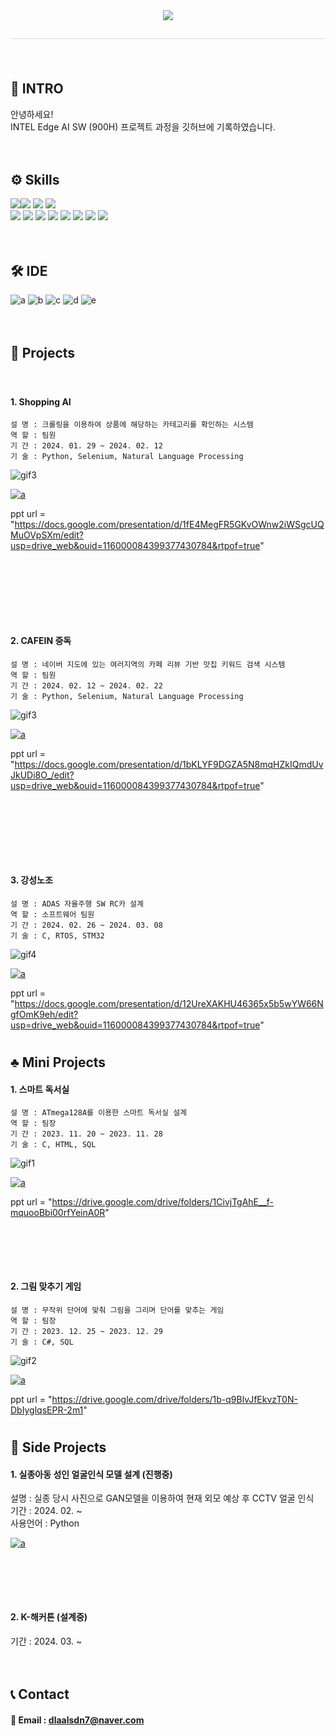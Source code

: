 <div align="center"> 
    <img src="https://capsule-render.vercel.app/api?type=waving&color=gradient&height=180&text=Hello%20MW's%20git&animation=scaleIn&fontColor=ffffff&fontSize=60" />
    </div>
    <div align= "center"> 
    <h2 style="border-bottom: 1px solid #d8dee4; color: #282d33;">  </h2>  
    <div style="font-weight: 700; font-size: 15px; text-align: center; color: #282d33;">  </div> 
    </div>
    <div align= "center">
    </div>


　
## 🙏 INTRO
안녕하세요!  
INTEL Edge AI SW (900H) 프로젝트 과정을 깃허브에 기록하였습니다.  


　
## ⚙ Skills  
<img src ="https://img.shields.io/badge/C-00599C?style=for-the-badge&logo=c&logoColor=white"><img src ="https://img.shields.io/badge/Python-14354C?style=for-the-badge&logo=python&logoColor=white">
<img src ="https://img.shields.io/badge/MySQL-00000F?style=for-the-badge&logo=mysql&logoColor=white">
<img src ="https://img.shields.io/badge/Raspberry%20Pi-A22846?style=for-the-badge&logo=Raspberry%20Pi&logoColor=white">  
<img src ="https://img.shields.io/badge/STM32-03234B?style=for-the-badge&logo=stmicroelectronics&logoColor=white">
<img src ="https://img.shields.io/badge/Tensorflow-FF6F00?style=for-the-badge&logo=tensorflow&logoColor=white">
<img src="https://img.shields.io/badge/C++-00599C?style=for-the-badge&logo=C%2B%2B&logoColor=white">
<img src="https://img.shields.io/badge/Django-092E20?style=for-the-badge&logo=Django&logoColor=white">
<img src="https://img.shields.io/badge/CSS3-1572B6?style=for-the-badge&logo=CSS3&logoColor=white">
<img src="https://img.shields.io/badge/HTML5-E34F26?style=for-the-badge&logo=HTML5&logoColor=white">
<img src="https://img.shields.io/badge/Java-007396?style=for-the-badge&logo=Java&logoColor=white">
<img src="https://img.shields.io/badge/Oracle-F80000?style=for-the-badge&logo=Oracle&logoColor=white">


　
## 🛠 IDE  
![a](https://img.shields.io/badge/Colab-F9AB00?style=for-the-badge&logo=googlecolab&color=525252) ![b](https://img.shields.io/badge/PyCharm-000000.svg?&style=for-the-badge&logo=PyCharm&logoColor=white) ![c](https://img.shields.io/badge/Visual_Studio-5C2D91?style=for-the-badge&logo=visual%20studio&logoColor=white) ![d](https://img.shields.io/badge/Visual_Studio_Code-0078D4?style=for-the-badge&logo=visual%20studio%20code&logoColor=white) ![e](https://img.shields.io/badge/Arduino_IDE-00979D?style=for-the-badge&logo=arduino&logoColor=white)

　 
## 💼 Projects
  　  

 #### 1. Shopping AI
 ```
 설 명 : 크롤링을 이용하여 상품에 해당하는 카테고리를 확인하는 시스템   
 역 할 : 팀원　　　　　　　　　　　　　　　　　　　　　　　　　　　   
 기 간 : 2024. 01. 29 ~ 2024. 02. 12　　　　　　　　　　　　　　　  
 기 술 : Python, Selenium, Natural Language Processing　　　　　　
 ```
      

  
 ![gif3](img/omakase.gif)   


 <a href="https://github.com/lmw7060/shopping_category_classification">![a](https://img.shields.io/badge/GO%20Repositorie-100000?style=for-the-badge&logo=github&logoColor=white)</a>
 
ppt url = "https://docs.google.com/presentation/d/1fE4MegFR5GKvOWnw2iWSgcUQMuOVpSXm/edit?usp=drive_web&ouid=116000084399377430784&rtpof=true"

　

# 　  




 #### 2. CAFEIN 중독
 ```
 설 명 : 네이버 지도에 있는 여러지역의 카페 리뷰 기반 맛집 키워드 검색 시스템   
 역 할 : 팀원　　　　　　　　　　　　　　　　　　　　　　　　　　　   
 기 간 : 2024. 02. 12 ~ 2024. 02. 22　　　　　　　　　　　　　　　  
 기 술 : Python, Selenium, Natural Language Processing　　　　　　
 ```
      

  
 ![gif3](img/omakase.gif)   


 <a href="https://github.com/lmw7060/cafe_recom">![a](https://img.shields.io/badge/GO%20Repositorie-100000?style=for-the-badge&logo=github&logoColor=white)</a>
 
ppt url = "https://docs.google.com/presentation/d/1bKLYF9DGZA5N8mqHZkIQmdUvJkUDi8O_/edit?usp=drive_web&ouid=116000084399377430784&rtpof=true"

　

# 　  

 #### 3. 강성노조
 ```
 설 명 : ADAS 자율주행 SW RC카 설계　  
 역 할 : 소프트웨어 팀원　　　　　　　   
 기 간 : 2024. 02. 26 ~ 2024. 03. 08  
 기 술 : C, RTOS, STM32　
 ```
      

  
 ![gif4](img/gangsung.gif)   


 <a href="https://github.com/lmw7060/-autonomous-driving/">![a](https://img.shields.io/badge/GO%20Repositorie-100000?style=for-the-badge&logo=github&logoColor=white)</a>
 
ppt url = "https://docs.google.com/presentation/d/12UreXAKHU46365x5b5wYW66NgfOmK9eh/edit?usp=drive_web&ouid=116000084399377430784&rtpof=true"


#




## ♣️ Mini Projects



#### 1. 스마트 독서실
 ```
 설 명 : ATmega128A를 이용한 스마트 독서실 설계  
 역 할 : 팀장　　　　　　　　　　　　　　　  
 기 간 : 2023. 11. 20 ~ 2023. 11. 28　　  
 기 술 : C, HTML, SQL　　　　　　　　　
 ```
      

  
 ![gif1](img/iot_parking.gif)   


 <a href="https://github.com/lmw7060//">![a](https://img.shields.io/badge/GO%20Repositorie-100000?style=for-the-badge&logo=github&logoColor=white)</a>
  
ppt url = "https://drive.google.com/drive/folders/1CivjTgAhE__f-mquooBbi00rfYeinA0R"




# 　  

 #### 2. 그림 맞추기 게임
 ```
 설 명 : 무작위 단어에 맞춰 그림을 그리며 단어를 맞추는 게임　　  
 역 할 : 팀장　　　　　　　　　　　　　    
 기 간 : 2023. 12. 25 ~ 2023. 12. 29　  
 기 술 : C#, SQL　　　　　　　　　　    
 ```
      

  
 ![gif2](img/find_mine_in_north.gif)   


 <a href="https://github.com/lmw7060/C-gui/">![a](https://img.shields.io/badge/GO%20Repositorie-100000?style=for-the-badge&logo=github&logoColor=white)</a>
 
ppt url = "https://drive.google.com/drive/folders/1b-q9BlvJfEkvzT0N-DbIyglqsEPR-2m1"



#

   

## 📃 Side Projects  
 #### 1. 실종아동 성인 얼굴인식 모델 설계 (진행중)
 설명 : 실종 당시 사진으로 GAN모델을 이용하여 현재 외모 예상 후 CCTV 얼굴 인식    
 기간 : 2024. 02. ~　　　　　　　　　　　　　　　　　　　　　　　　　　　　  
 사용언어 : Python　　　　　　　　　　　　　　　　　　　　　　　　　　　　
   
 <a href="https://github.com/shinht97/foot_print_project">![a](https://img.shields.io/badge/GO%20Repositorie-100000?style=for-the-badge&logo=github&logoColor=white)</a>    




# 　  

 #### 2. K-해커톤 (설계중)
 기간 : 2024. 03. ~  



　
## 📞 Contact  
#### 📧 Email : dlaalsdn7@naver.com  

</div>
